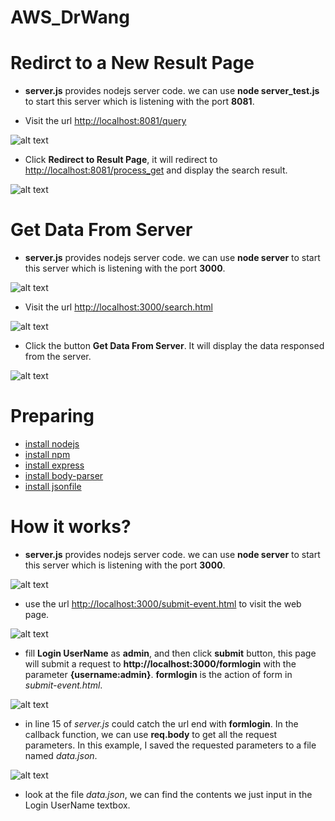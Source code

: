# AWS_DrWang

Redirct to a New Result Page
====
* **server.js** provides nodejs server code. we can use **node server_test.js** to start this server which is listening with the port **8081**.

* Visit the url [http://localhost:8081/query](http://localhost:8081/query)

 ![alt text](https://github.com/jilianggqq/AWS_DrWang/blob/master/pictures/searchfilter.png "search filter")

* Click **Redirect to Result Page**, it will redirect to [http://localhost:8081/process_get](http://localhost:8081/process_get) and display the search result.

![alt text](https://github.com/jilianggqq/AWS_DrWang/blob/master/pictures/searchresult.png "search result")

Get Data From Server
=====
* **server.js** provides nodejs server code. we can use **node server** to start this server which is listening with the port **3000**.

 ![alt text](https://github.com/jilianggqq/AWS_DrWang/blob/master/pictures/startserver.png "Start Server")
* Visit the url [http://localhost:3000/search.html](http://localhost:3000/search_res.html)

 ![alt text](https://github.com/jilianggqq/AWS_DrWang/blob/master/pictures/search_res.png "Start Server")
* Click the button **Get Data From Server**. It will display the data responsed from the server.

 ![alt text](https://github.com/jilianggqq/AWS_DrWang/blob/master/pictures/serverdata.png "Start Server")

Preparing
=====
* [install nodejs](http://www.hostingadvice.com/how-to/install-nodejs-ubuntu-14-04/)
* [install npm](http://blog.npmjs.org/post/85484771375/how-to-install-npm)
* [install express](https://www.npmjs.com/package/express)
* [install body-parser](https://www.npmjs.com/package/body-parser)
* [install jsonfile](https://www.npmjs.com/package/jsonfile)

How it works?
=====
* **server.js** provides nodejs server code. we can use **node server** to start this server which is listening with the port **3000**.

 ![alt text](https://github.com/jilianggqq/AWS_DrWang/blob/master/pictures/startserver.png "Start Server")

* use the url [http://localhost:3000/submit-event.html](http://localhost:3000/submit-event.html) to visit the web page.

 ![alt text](https://github.com/jilianggqq/AWS_DrWang/blob/master/pictures/visit.png "Visit web")

* fill **Login UserName** as **admin**, and then click **submit** button, this page will submit a request to **http://localhost:3000/formlogin** with the parameter **{username:admin}**. **formlogin** is the action of form in _submit-event.html_.

 ![alt text](https://github.com/jilianggqq/AWS_DrWang/blob/master/pictures/submit.png "submit")

* in line 15 of _server.js_ could catch the url end with **formlogin**. In the callback function, we can use **req.body** to get all the request parameters. In this example, I saved the requested parameters to a file named _data.json_.

 ![alt text](https://github.com/jilianggqq/AWS_DrWang/blob/master/pictures/server.png "SErver")

* look at the file _data.json_, we can find the contents we just input in the Login UserName textbox.
